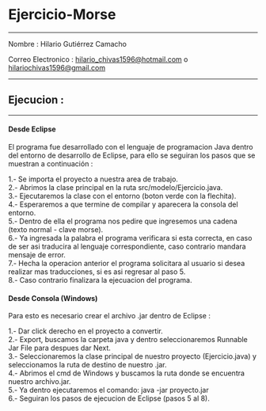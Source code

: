 # Ejercicio-Morse

--------------------------------------------------------------------------------------------------------------------------------------

Nombre : Hilario Gutiérrez Camacho

Correo Electronico : hilario_chivas1596@hotmail.com o hilariochivas1596@gmail.com

--------------------------------------------------------------------------------------------------------------------------------------

## Ejecucion  :

--------------------------------------------------------------------------------------------------------------------------------------

#### Desde Eclipse

El programa fue desarrollado con el lenguaje de programacion Java dentro del entorno de desarrollo de Eclipse, para ello se seguiran los pasos que se muestran a continuación :

1.- Se importa el proyecto a nuestra area de trabajo. <br>
2.- Abrimos la clase principal en la ruta src/modelo/Ejercicio.java. <br>
3.- Ejecutaremos la clase con el entorno (boton verde con la flechita). <br>
4.- Esperaremos a que termine de compilar y aparecera la consola del entorno. <br>
5.- Dentro de ella el programa nos pedire que ingresemos una cadena (texto normal -  clave morse).<br>
6.- Ya ingresada la palabra el programa verificara si esta correcta, en caso de ser asi traducira al lenguaje correspondiente, caso contrario mandara mensaje de error.<br>
7.- Hecha la operacion anterior el programa solicitara al usuario si desea realizar mas traducciones, si es asi regresar al paso 5. <br>
8.- Caso contrario finalizara la ejecuacion del programa.<br>

#### Desde Consola (Windows)

Para esto es necesario crear el archivo .jar dentro de Eclipse :

1.- Dar click derecho en el proyecto a convertir. <br>
2.- Export, buscamos la carpeta java y dentro seleccionaremos Runnable Jar File para despues dar Next.<br>
3.- Seleccionaremos la clase principal de nuestro proyecto (Ejercicio.java) y seleccionamos la ruta de destino de nuestro .jar.<br>
4.- Abrimos el cmd de Windows y buscamos la ruta donde se encuentra nuestro archivo.jar.<br>
5.- Ya dentro ejecutaremos el comando: java -jar proyecto.jar <br>
6.- Seguiran los pasos de ejecucion de Eclipse (pasos 5 al 8).<br>
